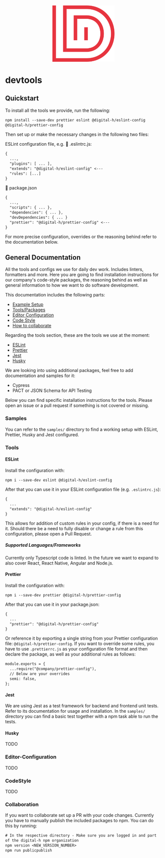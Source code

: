 <p align="center">
  <img src="https://raw.githubusercontent.com/digital-h-gmbh/devtools/cd7cdd408054f68290fdb72061a61c4fac5d0a2e/logo.svg" alt="CI status" width="200" />
</p>
                                                                                                                                                
# devtools

## Quickstart

To install all the tools we provide, run the following:

```
npm install --save-dev prettier eslint @digital-h/eslint-config @digital-h/prettier-config
```

Then set up or make the necessary changes in the following two files:

ESLint configuration file, e.g. 📄 .eslintrc.js:
```
{
  ...,
  "plugins": [ ... ],
  "extends": "@digital-h/eslint-config" <---
  "rules": [...]
}
```

📄 package.json
```
{
  ...,
  "scripts": { ... },
  "dependencies": { ... },
  "devDependencies": { ... }
  "prettier": "@digital-h/prettier-config" <---
}
```

For more precise configuration, overrides or the reasoning behind refer to the documentation below.

## General Documentation

All the tools and configs we use for daily dev work. Includes linters, formatters and more. Here you are going to find installation instructions for our company's code-style packages, the reasoning behind as well as general information to how we want to do software development.

This documentation includes the following parts:

- [Example Setup](#Samples)
- [Tools/Packages](#Tools)
- [Editor Configuration](#Editor-Configuration)
- [Code Style](#CodeStyle)
- [How to collaborate](#Collaboration)

Regarding the tools section, these are the tools we use at the moment:

- [ESLint](#ESLint)
- [Prettier](#Prettier)
- [Jest](#Jest)
- [Husky](#Husky)

We are looking into using additional packages, feel free to add documentation and samples for it:

- Cypress
- PACT or JSON Schema for API Testing

Below you can find specific installation instructions for the tools. Please open an issue or a pull request if something is not covered or missing.

### Samples

You can refer to the `samples/` directory to find a working setup with ESLint, Prettier, Husky and Jest configured.

### Tools

#### ESLint

Install the configuration with:

```
npm i --save-dev eslint @digital-h/eslint-config
```

After that you can use it in your ESLint configuration file (e.g. `.eslintrc.js`):

```
{
  ...
  "extends": "@digital-h/eslint-config"
}
```

This allows for addition of custom rules in your config, if there is a need for it. Should there be a need to fully disable or change a rule from this configuration, please open a Pull Request.

##### Supported Languages/Frameworks

Currently only Typescript code is linted. In the future we want to expand to also cover React, React Native, Angular and Node.js.

#### Prettier

Install the configuration with:

```
npm i --save-dev prettier @digital-h/prettier-config
```

After that you can use it in your package.json:

```
{
  ...
  "prettier": "@digital-h/prettier-config"
}
```

Or reference it by exporting a single string from your Prettier configuration file: `@digital-h/prettier-config`. If you want to override some rules, you have to use `.prettierrc.js` as your configuration file format and then declare the package, as well as your additional rules as follows:

```
module.exports = {
  ...require("@company/prettier-config"),
  // Below are your overrides
  semi: false,
};
```

#### Jest

We are using Jest as a test framework for backend and frontend unit tests. Refer to its documentation for usage and installation. In the `samples/` directory you can find a basic test together with a npm task able to run the tests.

#### Husky

TODO

### Editor-Configuration

TODO

### CodeStyle

TODO

### Collaboration

If you want to collaborate set up a PR with your code changes. Currently you have to manually publish the included packages to npm. You can do this by running:

```
# In the respective directory - Make sure you are logged in and part of the digital-h npm organization
npm version <NEW_VERSION_NUMBER>
npm run publicpublish
```
